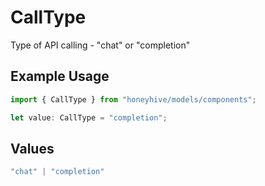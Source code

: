 # CallType

Type of API calling - "chat" or "completion"

## Example Usage

```typescript
import { CallType } from "honeyhive/models/components";

let value: CallType = "completion";
```

## Values

```typescript
"chat" | "completion"
```